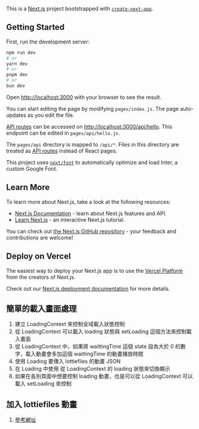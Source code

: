 This is a [Next.js](https://nextjs.org/) project bootstrapped with [`create-next-app`](https://github.com/vercel/next.js/tree/canary/packages/create-next-app).

## Getting Started

First, run the development server:

```bash
npm run dev
# or
yarn dev
# or
pnpm dev
# or
bun dev
```

Open [http://localhost:3000](http://localhost:3000) with your browser to see the result.

You can start editing the page by modifying `pages/index.js`. The page auto-updates as you edit the file.

[API routes](https://nextjs.org/docs/api-routes/introduction) can be accessed on [http://localhost:3000/api/hello](http://localhost:3000/api/hello). This endpoint can be edited in `pages/api/hello.js`.

The `pages/api` directory is mapped to `/api/*`. Files in this directory are treated as [API routes](https://nextjs.org/docs/api-routes/introduction) instead of React pages.

This project uses [`next/font`](https://nextjs.org/docs/basic-features/font-optimization) to automatically optimize and load Inter, a custom Google Font.

## Learn More

To learn more about Next.js, take a look at the following resources:

- [Next.js Documentation](https://nextjs.org/docs) - learn about Next.js features and API.
- [Learn Next.js](https://nextjs.org/learn) - an interactive Next.js tutorial.

You can check out [the Next.js GitHub repository](https://github.com/vercel/next.js/) - your feedback and contributions are welcome!

## Deploy on Vercel

The easiest way to deploy your Next.js app is to use the [Vercel Platform](https://vercel.com/new?utm_medium=default-template&filter=next.js&utm_source=create-next-app&utm_campaign=create-next-app-readme) from the creators of Next.js.

Check out our [Next.js deployment documentation](https://nextjs.org/docs/deployment) for more details.


## 簡單的載入畫面處理
1. 建立 LoadingContext 來控制全域載入狀態控制
2. 從 LoadingContext 可以載入 loading 狀態與 setLoading 這個方法來控制載入畫面
3. 從 LoadingContext 中，如果將 waittingTime 這個 state 設為大於 0 的數字，載入動畫會多加這個 waittingTime 的動畫播放時間
4. 使用 Loading 要傳入 lottiefiles 的動畫 JSON
5. 在 Loading 中使用 從 LoadingContext 的 loading 狀態來切換顯示
6. 如果在各別頁面中想要控制 loading 動畫，也是可以從 LoadingContext 可以載入 setLoading 來控制


## 加入 lottiefiles 動畫
1. [參考網址](https://docs.lottiefiles.com/lottie-player/components/lottie-react)